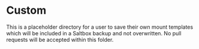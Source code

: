 # Custom

This is a placeholder directory for a user to save their own mount templates which will be included in a Saltbox backup and not overwritten. No pull requests will be accepted within this folder.
